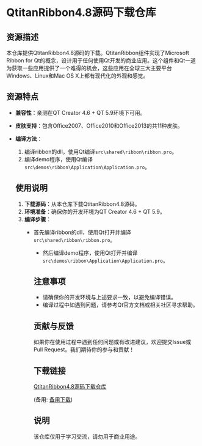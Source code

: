 # QtitanRibbon4.8源码下载仓库

## 资源描述

本仓库提供QtitanRibbon4.8源码的下载。QtitanRibbon组件实现了Microsoft Ribbon for Qt的概念，设计用于任何使用Qt开发的商业应用。这个组件和Qt一道为获取一些应用提供了一个难得的机会，这些应用在全球三大主要平台Windows、Linux和Mac OS X上都有现代化的外观和感觉。

## 资源特点

- **兼容性**：亲测在QT Creator 4.6 + QT 5.9环境下可用。
- **皮肤支持**：包含Office2007、Office2010和Office2013的共11种皮肤。
- **编译方法**：
  1. 编译ribbon的dll，使用Qt编译`src\shared\ribbon\ribbon.pro`。
    2. 编译demo程序，使用Qt编译`src\demos\ribbon\Application\Application.pro`。

    ## 使用说明

    1. **下载源码**：从本仓库下载QtitanRibbon4.8源码。
    2. **环境准备**：确保你的开发环境为QT Creator 4.6 + QT 5.9。
    3. **编译步骤**：
       - 首先编译ribbon的dll，使用Qt打开并编译`src\shared\ribbon\ribbon.pro`。
          - 然后编译demo程序，使用Qt打开并编译`src\demos\ribbon\Application\Application.pro`。

          ## 注意事项

          - 请确保你的开发环境与上述要求一致，以避免编译错误。
          - 编译过程中如遇到问题，请参考Qt官方文档或相关社区寻求帮助。

          ## 贡献与反馈

          如果你在使用过程中遇到任何问题或有改进建议，欢迎提交Issue或Pull Request。我们期待你的参与和贡献！

          ## 下载链接
          [QtitanRibbon4.8源码下载仓库](https://pan.quark.cn/s/8775f5f26c00) 

          (备用: [备用下载](https://pan.baidu.com/s/1EwHrKa_GSCpQYlsGt4zeKA?pwd=f7xh))

          ## 说明

          该仓库仅用于学习交流，请勿用于商业用途。
